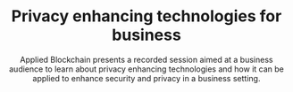 ---
layout: "post"
title: "Privacy enhancing technologies for business"
subtitle: "Applied Blockchain presents a recorded session aimed at a business audience to learn about privacy enhancing technologies and how it can be applied to enhance security and privacy in a business setting."
image: "webinar-banner-pet.jpg"
category: "Video"
link:
  type: "webinar"
  url: "webinar-privacy-enhancing-technologies"
---